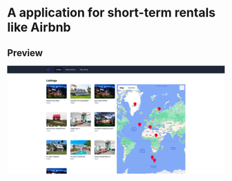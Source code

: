 # A application for short-term rentals like Airbnb

## Preview

![Application image preview](/app/assets/images/app-preview-image.png)
